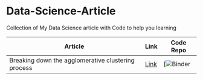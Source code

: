 # Data-Science-Article
Collection of My Data Science article with Code to help you learning

|Article|Link|Code Repo|
---|---|---|
Breaking down the agglomerative clustering process|[Link](https://towardsdatascience.com/breaking-down-the-agglomerative-clustering-process-1c367f74c7c2?sk=5354d0e8fd875d8c4ea2010ea0996b1d)|[![Binder]([![Binder](https://mybinder.org/badge_logo.svg)](https://mybinder.org/v2/gh/cornelliusyudhawijaya/Agglomerative_Clustering/blob/master/Agglomerative%20Clustering.ipynb/HEAD))|
